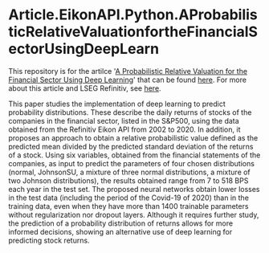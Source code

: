 # Article.EikonAPI.Python.AProbabilisticRelativeValuationfortheFinancialSectorUsingDeepLearn

This repository is for the artilce '[A Probabilistic Relative Valuation for the Financial Sector Using Deep Learning](https://developers.refinitiv.com/en/article-catalog/article/probabilistic-relative-valuation-for-the-financial-sector-using-deep-learning)' that can be found [here](https://developers.refinitiv.com/en/article-catalog/article/probabilistic-relative-valuation-for-the-financial-sector-using-deep-learning).
For more about this article and LSEG Refinitiv, see [here](https://developers.refinitiv.com/en).

This paper studies the implementation of deep learning to predict probability distributions. These describe the daily returns of stocks of the companies in the financial sector, listed in the S&amp;P500, using the data obtained from the Refinitiv Eikon API from 2002 to 2020. In addition, it proposes an approach to obtain a relative probabilistic value defined as the predicted mean divided by the predicted standard deviation of the returns of a stock.  Using six variables, obtained from the financial statements of the companies, as input to predict the parameters of four chosen distributions (normal, JohnsonSU, a mixture of three normal distributions, a mixture of two Johnson distributions), the results obtained range from 7 to 518 BPS each year in the test set.  The proposed neural networks obtain lower losses in the test data (including the period of the Covid-19 of 2020) than in the training data, even when they have more than 1400 trainable parameters without regularization nor dropout layers. Although it requires further study, the prediction of a probability distribution of returns allows for more informed decisions, showing an alternative use of deep learning for predicting stock returns.
